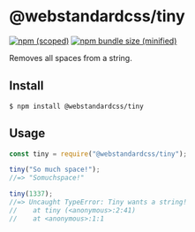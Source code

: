 # @webstandardcss/tiny

[![npm (scoped)](https://img.shields.io/npm/v/@webstandardcss/tiny.svg)](https://www.npmjs.com/package/@webstandardcss/tiny)
[![npm bundle size (minified)](https://img.shields.io/bundlephobia/min/@webstandardcss/tiny.svg)](https://www.npmjs.com/package/@webstandardcss/tiny)

Removes all spaces from a string.

## Install

```
$ npm install @webstandardcss/tiny
```

## Usage

```js
const tiny = require("@webstandardcss/tiny");

tiny("So much space!");
//=> "Somuchspace!"

tiny(1337);
//=> Uncaught TypeError: Tiny wants a string!
//    at tiny (<anonymous>:2:41)
//    at <anonymous>:1:1
```
